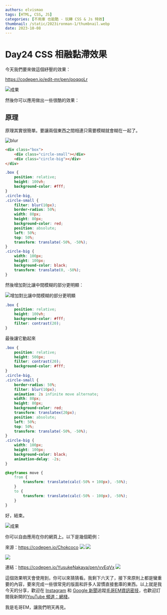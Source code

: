 ```yaml
---
authors: elvismao
tags: [HTML, CSS, JS]
categories: [不用庫 也能酷 - 玩轉 CSS & Js 特效]
thumbnail: /static/2023ironman-1/thumbnail.webp
date: 2023-10-08
---
```


# Day24 CSS 相融黏滯效果

今天我們要來做這個紓壓的效果：

https://codepen.io/edit-mr/pen/poqqoLr

![成果](final.gif)

然後你可以應用做出一些很酷的效果：

## 原理

原理其實很簡單。要讓兩個東西之間相連只需要模糊就會糊在一起了。

![blur](blur.webp)

```html
<div class="box">
    <div class="circle-small"></div>
    <div class="circle-big"></div>
</div>
```

```css
.box {
    position: relative;
    height: 100vh;
    background-color: #fff;
}
.circle-big,
.circle-small {
    filter: blur(10px);
    border-radius: 50%;
    width: 80px;
    height: 80px;
    background-color: red;
    position: absolute;
    left: 50%;
    top: 50%;
    transform: translate(-50%, -50%);
}
.circle-big {
    width: 100px;
    height: 100px;
    background-color: black;
    transform: translate(0, -50%);
}
```

然後增加對比讓中間模糊的部分更明顯：

![增加對比讓中間模糊的部分更明顯](contrast.webp)

```css
.box {
    position: relative;
    height: 100vh;
    background-color: #fff;
    filter: contrast(20);
}
```

最後讓它動起來

```css
.box {
    position: relative;
    height: 500px;
    filter: contrast(20);
    background-color: #fff;
}
.circle-big,
.circle-small {
    border-radius: 50%;
    filter: blur(10px);
    animation: 2s infinite move alternate;
    width: 80px;
    height: 80px;
    background-color: red;
    transform: translatex(20px);
    position: absolute;
    left: 50%;
    top: 50%;
    transform: translate(-50%, -50%);
}
.circle-big {
    width: 100px;
    height: 100px;
    background-color: black;
    animation-delay: -2s;
}

@keyframes move {
    from {
        transform: translate(calc(-50% + 100px), -50%);
    }
    to {
        transform: translate(calc(-50% - 100px), -50%);
    }
}
```

好，結束。

![成果](final.gif)

你可以自由應用在你的網頁上。以下是幾個範例：

來源：https://codepen.io/Chokcoco
![](water.gif)
![](circle.gif)

![](fire.png)

連結：https://codepen.io/YusukeNakaya/pen/vvEqVx
![](move.gif)

這個效果明天會使用到，你可以來猜猜看。我剩下六天了，接下來原則上都是蠻重要的內容，要來完成一些很常見的版面和許多人習慣直接套庫的東西。以上就是我今天的分享，歡迎在 [Instagram](https://www.instagram.com/emtech.cc) 和 [Google 新聞](https://news.google.com/publications/CAAqBwgKMKXLvgswsubVAw?ceid=TW:zh-Hant&oc=3)追蹤[毛哥EM資訊密技](https://emtech.cc/)，也歡迎訂閱我新開的[YouTube 頻道：網棧](https://www.youtube.com/@webpallet)。

我是毛哥EM，讓我們明天再見。
